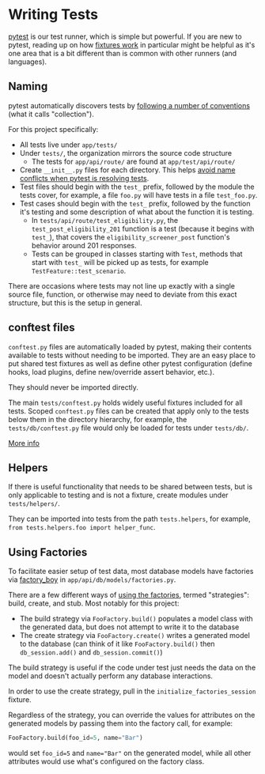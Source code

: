 # Writing Tests

[pytest](https://docs.pytest.org) is our test runner, which is simple but
powerful. If you are new to pytest, reading up on how [fixtures
work](https://docs.pytest.org/en/latest/explanation/fixtures.html) in particular might be
helpful as it's one area that is a bit different than is common with other
runners (and languages).

## Naming

pytest automatically discovers tests by [following a number of
conventions](https://docs.pytest.org/en/stable/goodpractices.html#conventions-for-python-test-discovery)
(what it calls "collection").

For this project specifically:

- All tests live under `app/tests/`
- Under `tests/`, the organization mirrors the source code structure
  - The tests for `app/api/route/` are found at `app/test/api/route/`
- Create `__init__.py` files for each directory. This helps [avoid name
  conflicts when pytest is resolving
  tests](https://docs.pytest.org/en/stable/goodpractices.html#tests-outside-application-code).
- Test files should begin with the `test_` prefix, followed by the module the
  tests cover, for example, a file `foo.py` will have tests in a file
  `test_foo.py`.
- Test cases should begin with the `test_` prefix, followed by the function it's
  testing and some description of what about the function it is testing.
  - In `tests/api/route/test_eligibility.py`, the `test_post_eligibility_201` function is a test
    (because it begins with `test_`), that covers the `eligibility_screener_post` function's
    behavior around 201 responses.
  - Tests can be grouped in classes starting with `Test`, methods that start
    with `test_` will be picked up as tests, for example
    `TestFeature::test_scenario`.

There are occasions where tests may not line up exactly with a single source
file, function, or otherwise may need to deviate from this exact structure, but
this is the setup in general.

## conftest files

`conftest.py` files are automatically loaded by pytest, making their contents
available to tests without needing to be imported. They are an easy place to put
shared test fixtures as well as define other pytest configuration (define hooks,
load plugins, define new/override assert behavior, etc.).

They should never be imported directly.

The main `tests/conftest.py` holds widely useful fixtures included for all
tests. Scoped `conftest.py` files can be created that apply only to the tests
below them in the directory hierarchy, for example, the `tests/db/conftest.py`
file would only be loaded for tests under `tests/db/`.

[More info](https://docs.pytest.org/en/latest/how-to/fixtures.html?highlight=conftest#scope-sharing-fixtures-across-classes-modules-packages-or-session)


## Helpers

If there is useful functionality that needs to be shared between tests, but is
only applicable to testing and is not a fixture, create modules under
`tests/helpers/`.

They can be imported into tests from the path `tests.helpers`, for example,
`from tests.helpers.foo import helper_func`.

## Using Factories

To facilitate easier setup of test data, most database models have factories via
[factory_boy](https://factoryboy.readthedocs.io/) in
`app/api/db/models/factories.py`.

There are a few different ways of [using the
factories](https://factoryboy.readthedocs.io/en/stable/#using-factories), termed
"strategies": build, create, and stub. Most notably for this project:

- The build strategy via `FooFactory.build()` populates a model class with the
  generated data, but does not attempt to write it to the database
- The create strategy via `FooFactory.create()` writes a generated model to the
  database (can think of it like `FooFactory.build()` then `db_session.add()`
  and `db_session.commit()`)

The build strategy is useful if the code under test just needs the data on the
model and doesn't actually perform any database interactions.

In order to use the create strategy, pull in the `initialize_factories_session`
fixture.

Regardless of the strategy, you can override the values for attributes on the
generated models by passing them into the factory call, for example:

```python
FooFactory.build(foo_id=5, name="Bar")
```

would set `foo_id=5` and `name="Bar"` on the generated model, while all other
attributes would use what's configured on the factory class.